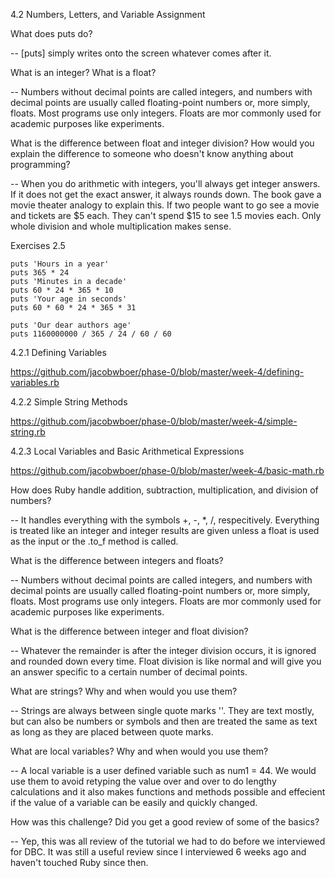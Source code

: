4.2 Numbers, Letters, and Variable Assignment

What does puts do?

-- [puts] simply writes onto the screen whatever comes after it.

What is an integer? What is a float?

-- Numbers without decimal points are called integers, and numbers with decimal points are usually called floating-point numbers or, more simply, floats. Most programs use only integers. Floats are mor commonly used for academic purposes like experiments.

What is the difference between float and integer division? How would you explain the difference to someone who doesn't know anything about programming?

-- When you do arithmetic with integers, you'll always get integer answers.  If it does not get the exact answer, it always rounds down.  The book gave a movie theater analogy to explain this.  If two people want to go see a movie and tickets are $5 each.  They can't spend $15 to see 1.5 movies each.  Only whole division and whole multiplication makes sense.

Exercises 2.5

```
puts 'Hours in a year'
puts 365 * 24
puts 'Minutes in a decade'
puts 60 * 24 * 365 * 10
puts 'Your age in seconds'
puts 60 * 60 * 24 * 365 * 31

puts 'Our dear authors age'
puts 1160000000 / 365 / 24 / 60 / 60
```

4.2.1 Defining Variables

https://github.com/jacobwboer/phase-0/blob/master/week-4/defining-variables.rb

4.2.2 Simple String Methods

https://github.com/jacobwboer/phase-0/blob/master/week-4/simple-string.rb

4.2.3 Local Variables and Basic Arithmetical Expressions

https://github.com/jacobwboer/phase-0/blob/master/week-4/basic-math.rb


How does Ruby handle addition, subtraction, multiplication, and division of numbers?

-- It handles everything with the symbols +, -, *, /, respecitively.  Everything is treated like an integer and integer results are given unless a float is used as the input or the .to_f method is called.

What is the difference between integers and floats?

-- Numbers without decimal points are called integers, and numbers with decimal points are usually called floating-point numbers or, more simply, floats. Most programs use only integers. Floats are mor commonly used for academic purposes like experiments.

What is the difference between integer and float division?

-- Whatever the remainder is after the integer division occurs, it is ignored and rounded down every time.  Float division is like normal and will give you an answer specific to a certain number of decimal points.

What are strings? Why and when would you use them?

-- Strings are always between single quote marks ''.  They are text mostly, but can also be numbers or symbols and then are treated the same as text as long as they are placed between quote marks.

What are local variables? Why and when would you use them?

-- A local variable is a user defined variable such as num1 = 44.  We would use them to avoid retyping the value over and over to do lengthy calculations and it also makes functions and methods possible and effecient if the value of a variable can be easily and quickly changed.

How was this challenge? Did you get a good review of some of the basics?

-- Yep, this was all review of the tutorial we had to do before we interviewed for DBC.  It was still a useful review since I interviewed 6 weeks ago and haven't touched Ruby since then.